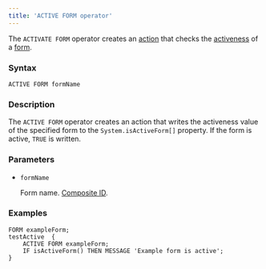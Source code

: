 ```yaml
---
title: 'ACTIVE FORM operator'
---
```


The `ACTIVATE FORM` operator creates an [action](Actions.md) that checks the [activeness](Activity_ACTIVE_.md) of a [form](Forms.md).

### Syntax

    ACTIVE FORM formName

### Description

The `ACTIVE FORM` operator creates an action that writes the activeness value of the specified form to the `System.isActiveForm[]` property. If the form is active, `TRUE` is written.

### Parameters

- `formName`

    Form name. [Composite ID](IDs.md#cid-broken).

### Examples

```lsf
FORM exampleForm;
testActive  {
    ACTIVE FORM exampleForm;
    IF isActiveForm() THEN MESSAGE 'Example form is active';
}
```

